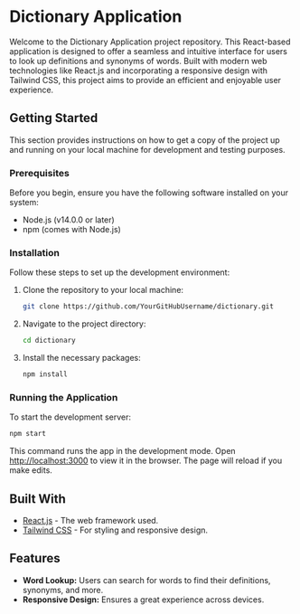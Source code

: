 # Dictionary Application

Welcome to the Dictionary Application project repository. This React-based application is designed to offer a seamless and intuitive interface for users to look up definitions and synonyms of words. Built with modern web technologies like React.js and incorporating a responsive design with Tailwind CSS, this project aims to provide an efficient and enjoyable user experience.

## Getting Started

This section provides instructions on how to get a copy of the project up and running on your local machine for development and testing purposes.

### Prerequisites

Before you begin, ensure you have the following software installed on your system:
- Node.js (v14.0.0 or later)
- npm (comes with Node.js)

### Installation

Follow these steps to set up the development environment:

1. Clone the repository to your local machine:
   ```bash
   git clone https://github.com/YourGitHubUsername/dictionary.git
   ```

2. Navigate to the project directory:
   ```bash
   cd dictionary
   ```

3. Install the necessary packages:
   ```bash
   npm install
   ```

### Running the Application

To start the development server:

```bash
npm start
```

This command runs the app in the development mode. Open [http://localhost:3000](http://localhost:3000) to view it in the browser. The page will reload if you make edits.

## Built With

- [React.js](https://reactjs.org/) - The web framework used.
- [Tailwind CSS](https://tailwindcss.com/) - For styling and responsive design.

## Features

- **Word Lookup:** Users can search for words to find their definitions, synonyms, and more.
- **Responsive Design:** Ensures a great experience across devices.
